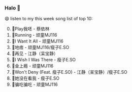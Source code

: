 

### Halo 👋

😄 listen to my this week song list of top 10:

0. 🌈Play我呸 - 蔡依林
1. 🌈Running   - 顽童MJ116
2. 🌈I Want It All - 顽童MJ116
3. 🌈地痞 - 顽童MJ116/瘦子E.SO
4. 🌈再见 - 江静（呆宝静）
5. 🌈I Wish I Was There - 瘦子E.SO
6. 🌈金上瘾 - 顽童MJ116
7. 🌈Won't Deny (Feat. 瘦子E.SO) - 江静（呆宝静）/瘦子E.SO
8. 🌈她没在看我 - 瘦子E.SO
9. 🌈骗吃骗吃 - 顽童MJ116

